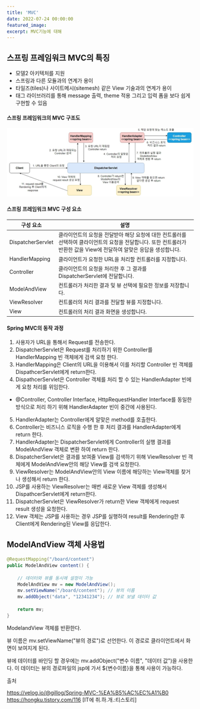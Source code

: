 ```yaml
---
title: 'MVC'
date: 2022-07-24 00:00:00
featured_image: 
excerpt: MVC기능에 대해
---
```

## 스프링 프레임워크 MVC의 특징
* 모델2 아키텍처를 지원
* 스프링과 다른 모듈과의 연계가 용이
* 타일즈(tiles)나 사이트메시(sitemesh) 같은 View 기술과의 연계가 용이
* 태그 라이브러리를 통해 message 출력, theme 적용 그리고 입력 폼을 보다 쉽게 구현할 수 있음

#### 스프링 프레임워크의 MVC 구조도
![](/images/Spring_Framework/Spring-MVC-str.jpg)

#### 스프링 프레임워크 MVC 구성 요소

|구성 요소         |설명                                                                                                                                               |
|-----------------|---------------------------------------------------------------------------------------------------------------------------------------------------|
|DispatcherServlet|클라이언트의 요청을 전달받아 해당 요청에 대한 컨트롤러를 선택하여 클라이언트의 요청을 전달합니다. 또한 컨트롤러가 반환한 값을 View에 전달하여 알맞은 응답을 생성합니다.|
|HandlerMapping   |클라이언트가 요청한 URL을 처리할 컨트롤러를 지정합니다.                                                                                                |
|Controller       |클라이언트의 요청을 처리한 후 그 결과를 DispatcherServlet에 전달합니다.                                                                                |
|ModelAndView     |컨트롤러가 처리한 결과 및 뷰 선택에 필요한 정보를 저장합니다.                                                                                          |
|ViewResolver     |컨트롤러의 처리 결과를 전달할 뷰를 지정합니다.                                                                                                        |
|View             |컨트롤러의 처리 결과 화면을 생성합니다.                                                                                                               |

#### Spring MVC의 동작 과정
1. 사용자가 URL을 통해서 Request를 전송한다.
2. DispatcherServlet은 Request를 처리하기 위한 Controller를 HandlerMapping 빈 객체에게 검색 요청 한다.
3. HandlerMapping은 Client의 URL을 이용해서 이를 처리할 Controller 빈 객체를 DispathcerServlet에게 return한다.
4. DispathcerServlet은 Controller 객체를 처리 할 수 있는 HandlerAdapter 빈에게 요청 처리를 위임한다.
  * @Controller, Controller Interface, HttpRequestHandler Interface를 동일한 방식으로 처리 하기 위해 HandlerAdapter 빈이 중간에 사용된다.
5. HandlerAdapter는 Controller에게 알맞은 method를 호출한다.
6. Controller는 비즈니스 로직을 수행 한 후 처리 결과를 HandlerAdapter에게 return 한다.
7. HandlerAdapter는 DispatcherServlet에게 Controller의 실행 결과를 ModelAndView 객체로 변환 하여 return 한다.
8. DispatcherServlet은 결과를 보여줄 View를 검색하기 위해 ViewResolver 빈 객체에게 ModelAndView안의 해당 View를 검색 요청한다.
9. ViewResolver는 ModelAndView안의 View 이름에 해당하는 View객체를 찾거나 생성해서 return 한다.
10. JSP를 사용하는 ViewResolver는 매번 새로운 View 객체를 생성해서 DispathcerServlet에게 return한다.
11. DispatcherServlet은 ViewResolver가 return한 View 객체에게 request result 생성을 요청한다.
12. View 객체는 JSP를 사용하는 경우 JSP를 실행하여 result를 Rendering한 후 Client에게 Rendering된 View를 응답한다.

## ModelAndView 객체 사용법

```java
@RequestMapping("/board/content")
public ModelAndView content() {

    // 데이터와 뷰를 동시에 설정이 가능
    ModelAndView mv = new ModelAndView();
    mv.setViewName("/board/content"); // 뷰의 이름
    mv.addObject("data", "12341234"); // 뷰로 보낼 데이터 값
    
    return mv;
}
```
ModelandView 객체를 반환한다.

뷰 이름은 mv.setViewName("뷰의 경로")로 선언한다.
이 경로로 클라이언트에서 화면이 보여지게 된다.

뷰에 데이터를 바인딩 할 경우에는
mv.addObject("변수 이름", "데이터 값")을 사용한다. 이 데이터는 뷰의 경로파일의 jsp에 가서 ${변수이름}을 통해 사용이 가능하다.

출처

https://velog.io/@gillog/Spring-MVC-%EA%B5%AC%EC%A1%B0
https://hongku.tistory.com/116 [IT에 취.하.개.:티스토리]
